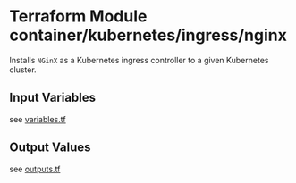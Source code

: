 # Terraform Module container/kubernetes/ingress/nginx 

Installs `NGinX` as a Kubernetes ingress controller to a given Kubernetes cluster.

## Input Variables

see [variables.tf](variables.tf)

## Output Values

see [outputs.tf](outputs.tf)
